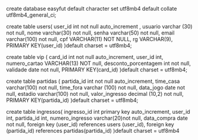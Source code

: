 create database easyfut
default character set utf8mb4
default collate utf8mb4_general_ci;

create table users(
user_id int not null auto_increment ,
usuario varchar (30) not null,
nome varchar(30) not null,
senha varchar(50) not null,
email varchar(100) not null,
cpf VARCHAR(11) NOT NULL,
rg VARCHAR(9),
PRIMARY KEY(user_id) 
)default charset = utf8mb4;

create table vip (
card_id int not null auto_increment,
user_id int,
numero_cartao VARCHAR(13) NOT null,
desconto_porcentagem int not null,
validade date not null,
PRIMARY KEY(card_id)
)default charset = utf8mb4;

create table partidas (
partida_id int not null auto_increment,
time_casa varchar(100) not null,
time_fora varchar (100) not null,
data_jogo date not null,
estadio varchar(100) not null,
valor_ingresso decimal (10,2) not null,
PRIMARY KEY(partida_id)
)default charset = utf8mb4;

create table ingressos(
ingresso_id int primary key auto_increment,
user_id int,
partida_id int,
numero_ingresso varchar(20)not null,
data_compra date not null,
foreign key (user_id) references users (user_id),
foreign key (partida_id) references partidas(partida_id)
)default charset = utf8mb4


